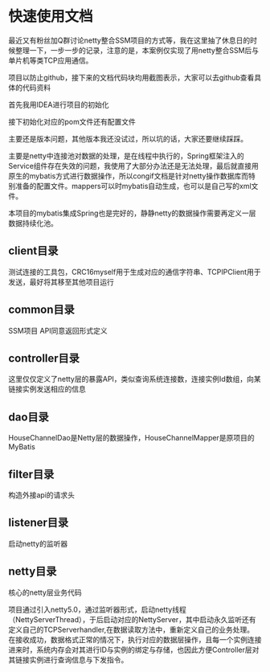 # 快速使用文档

最近又有粉丝加Q群讨论netty整合SSM项目的方式等，我在这里抽了休息日的时候整理一下，一步一步的记录，注意的是，本案例仅实现了用netty整合SSM后与单片机等类TCP应用通信。

项目以防止github，接下来的文档代码块均用截图表示，大家可以去github查看具体的代码资料

首先我用IDEA进行项目的初始化

接下初始化对应的pom文件还有配置文件

主要还是版本问题，其他版本我还没试过，所以坑的话，大家还要继续踩踩。

主要是netty中连接池对数据的处理，是在线程中执行的，Spring框架注入的Service组件存在失效的问题，我使用了大部分办法还是无法处理，最后就直接用原生的mybatis方式进行数据操作，所以congif文档是针对netty操作数据库而特别准备的配置文件。mappers可以时mybatis自动生成，也可以是自己写的xml文件。

本项目的mybatis集成Spring也是完好的，静静netty的数据操作需要再定义一层数据持续化池。

## client目录

测试连接的工具包，CRC16myself用于生成对应的通信字符串、TCPIPClient用于发送，最好将其移至其他项目运行

## common目录

SSM项目 API同意返回形式定义

## controller目录

这里仅仅定义了netty层的暴露API，类似查询系统连接数，连接实例Id数组，向某链接实例发送相应的信息

## dao目录

HouseChannelDao是Netty层的数据操作，HouseChannelMapper是原项目的MyBatis

## filter目录

构造外接api的请求头

## listener目录

启动netty的监听器

## netty目录

核心的netty层业务代码

项目通过引入netty5.0，通过监听器形式，启动netty线程（NettyServerThread），于后启动对应的NettyServer，其中启动永久监听还有定义自己的TCPServerhandler,在数据读取方法中，重新定义自己的业务处理。
在接收成功，数据格式正常的情况下，执行对应的数据层操作，且每一个实例连接进来时，系统内存会对其进行ID与实例的绑定与存储，也因此方便Controller层对其链接实例进行查询信息与下发指令。





